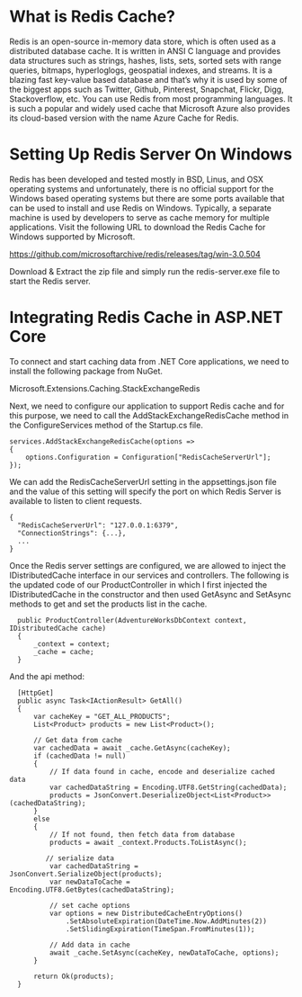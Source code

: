 # What is Redis Cache?
Redis is an open-source in-memory data store, which is often used as a distributed database cache. It is written in ANSI C language and provides data structures such as strings, hashes, lists, sets, sorted sets with range queries, bitmaps, hyperloglogs, geospatial indexes, and streams. It is a blazing fast key-value based database and that’s why it is used by some of the biggest apps such as Twitter, Github, Pinterest, Snapchat, Flickr, Digg, Stackoverflow, etc. You can use Redis from most programming languages. It is such a popular and widely used cache that Microsoft Azure also provides its cloud-based version with the name Azure Cache for Redis.

# Setting Up Redis Server On Windows
Redis has been developed and tested mostly in BSD, Linus, and OSX operating systems and unfortunately, there is no official support for the Windows based operating systems but there are some ports available that can be used to install and use Redis on Windows. Typically, a separate machine is used by developers to serve as cache memory for multiple applications. Visit the following URL to download the Redis Cache for Windows supported by Microsoft.

https://github.com/microsoftarchive/redis/releases/tag/win-3.0.504

Download & Extract the zip file and simply run the redis-server.exe file to start the Redis server.

# Integrating Redis Cache in ASP.NET Core

To connect and start caching data from .NET Core applications, we need to install the following package from NuGet.

Microsoft.Extensions.Caching.StackExchangeRedis

Next, we need to configure our application to support Redis cache and for this purpose, we need to call the AddStackExchangeRedisCache method in the ConfigureServices method of the Startup.cs file. 

    services.AddStackExchangeRedisCache(options =>
    {
        options.Configuration = Configuration["RedisCacheServerUrl"];
    });

We can add the RedisCacheServerUrl setting in the appsettings.json file and the value of this setting will specify the port on which Redis Server is available to listen to client requests.

    {
      "RedisCacheServerUrl": "127.0.0.1:6379",
      "ConnectionStrings": {...},
      ...
    }
    
Once the Redis server settings are configured, we are allowed to inject the IDistributedCache interface in our services and controllers.  The following is the updated code of our ProductController in which I first injected the IDistributedCache in the constructor and then used GetAsync and SetAsync methods to get and set the products list in the cache.

      public ProductController(AdventureWorksDbContext context, IDistributedCache cache)
      {
          _context = context;
          _cache = cache;
      }
      
  And the api method: 

      [HttpGet]
      public async Task<IActionResult> GetAll()
      {
          var cacheKey = "GET_ALL_PRODUCTS";
          List<Product> products = new List<Product>();

          // Get data from cache
          var cachedData = await _cache.GetAsync(cacheKey);
          if (cachedData != null)
          {
              // If data found in cache, encode and deserialize cached data
              var cachedDataString = Encoding.UTF8.GetString(cachedData);
              products = JsonConvert.DeserializeObject<List<Product>>(cachedDataString);
          }
          else
          {
              // If not found, then fetch data from database
              products = await _context.Products.ToListAsync();

             // serialize data
              var cachedDataString = JsonConvert.SerializeObject(products);
              var newDataToCache = Encoding.UTF8.GetBytes(cachedDataString);

              // set cache options 
              var options = new DistributedCacheEntryOptions()
                  .SetAbsoluteExpiration(DateTime.Now.AddMinutes(2))
                  .SetSlidingExpiration(TimeSpan.FromMinutes(1));

              // Add data in cache
              await _cache.SetAsync(cacheKey, newDataToCache, options);
          }

          return Ok(products);
      }
  
